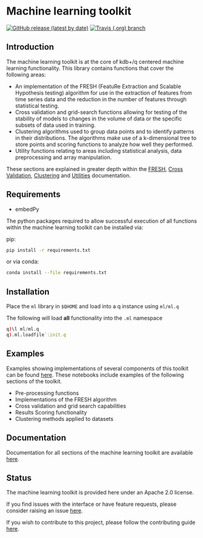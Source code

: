 # Machine learning toolkit

[![GitHub release (latest by date)](https://img.shields.io/github/v/release/kxsystems/ml?include_prereleases)](https://github.com/kxsystems/ml/releases) [![Travis (.org) branch](https://img.shields.io/travis/kxsystems/embedpy/master?label=travis%20build)](https://travis-ci.org/kxsystems/ml/branches)

## Introduction
The machine learning toolkit is at the core of kdb+/q centered machine learning functionality. This library contains functions that cover the following areas:
*  An implementation of the FRESH (FeatuRe Extraction and Scalable Hypothesis testing) algorithm for use in the extraction of features from time series data and the reduction in the number of features through statistical testing. 
*  Cross validation and grid-search functions allowing for testing of the stability of models to changes in the volume of data or the specific subsets of data used in training.
*  Clustering algorithms used to group data points and to identify patterns in their distributions. The algorithms make use of a k-dimensional tree to store points and scoring functions to analyze how well they performed.
*  Utility functions relating to areas including statistical analysis, data preprocessing and array manipulation.

These sections are explained in greater depth within the [FRESH](https://code.kx.com/v2/ml/toolkit/fresh/), [Cross Validation](https://code.kx.com/v2/ml/toolkit/xval), [Clustering](https://code.kx.com/v2/ml/toolkit/clustering/algos/) and [Utilities](https://code.kx.com/v2/ml/toolkit/utilities/metric) documentation.

## Requirements

- embedPy

The python packages required to allow successful execution of all functions within the machine learning toolkit can be installed via:

pip:
```bash
pip install -r requirements.txt
```

or via conda:
```bash
conda install --file requirements.txt
```

## Installation

Place the `ml` library in `$QHOME` and load into a q instance using `ml/ml.q`

The following will load **all** functionality into the `.ml` namespace  
```q
q)\l ml/ml.q
q).ml.loadfile`:init.q
```

## Examples

Examples showing implementations of several components of this toolkit can be found [here](https://github.com/KxSystems/mlnotebooks/). These notebooks include examples of the following sections of the toolkit.

*  Pre-processing functions
*  Implementations of the FRESH algorithm
*  Cross validation and grid search capabilities
*  Results Scoring functionality
*  Clustering methods applied to datasets

## Documentation

Documentation for all sections of the machine learning toolkit are available [here](https://code.kx.com/q/ml/toolkit/).

## Status

The machine learning toolkit is provided here under an Apache 2.0 license.

If you find issues with the interface or have feature requests, please consider raising an issue [here](https://github.com/KxSystems/ml/issues).

If you wish to contribute to this project, please follow the contributing guide [here](CONTRIBUTING.md).
